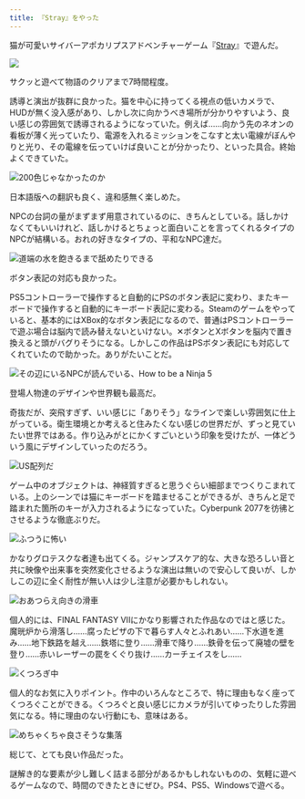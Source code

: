 ```yaml
---
title: 『Stray』をやった
---
```

猫が可愛いサイバーアポカリプスアドベンチャーゲーム『[Stray](https://store.steampowered.com/app/1332010/Stray/?l=japanese)』で遊んだ。

![](https://lh6.googleusercontent.com/znjtRSnW63MsXlQ_TLMBAhjh6xE4wETT-zuIKus4etzdjtGR4YTMDA9LSnjwv4JPnDOX7V-4V88hYTcvyuAQxzeN-aGR-n7BdD8UpZ_xeiM7Q4ioH3BpOt8ibCZen5MWUmwy23iSQ6SSd89BYNQOjTxq7KOEvfcdt2gs1m-TtzCf_Xjf7MjLxnIzrcKptg)

サクッと遊べて物語のクリアまで7時間程度。

誘導と演出が抜群に良かった。猫を中心に持ってくる視点の低いカメラで、HUDが無く没入感があり、しかし次に向かうべき場所が分かりやすいよう、良い感じの雰囲気で誘導されるようになっていた。例えば……向かう先のネオンの看板が薄く光っていたり、電源を入れるミッションをこなすと太い電線がぼんやりと光り、その電線を伝っていけば良いことが分かったり、といった具合。終始よくできていた。

![](https://lh6.googleusercontent.com/8KSCjeXQNWtgdzfDtCgpqmN-Aq2Kqcw5lRNwo9RuoUZkYQd4yvirLuWrf-wZngrxWvNB3gAInF2gH0hgTG0JbTUSkMYJn4xTGGq0yue9rQ2z8cgVbvvyXxciwxWjhQhceHZq936dvM-XSacGhFsFaQmxM5ZwhOvnNe_b-mPTOrolndiVdaZuEEvCcZlwlw "200色じゃなかったのか")

日本語版への翻訳も良く、違和感無く楽しめた。

NPCの台詞の量がまずまず用意されているのに、きちんとしている。話しかけなくてもいいけれど、話しかけるとちょっと面白いことを言ってくれるタイプのNPCが結構いる。おれの好きなタイプの、平和なNPC達だ。

![](https://lh5.googleusercontent.com/HJOX8Bo-i_I2PrieDAqyTHaFAYfwiB0mzm-ornoEem9BktFb_MNORfRA0P3xrRucmFrO66xPBekUasS934g0JgTI8g2DNTcfQdqJzngvONq0UgaiSlp4xXdkS8bnbGOwrv0RM7dpNDztsTYGvvoi9su81nOyhmTwhWW07OZZVcp7eIHCtK4wRaNqW2FFEA "道端の水を飽きるまで舐めたりできる")

ボタン表記の対応も良かった。

PS5コントローラーで操作すると自動的にPSのボタン表記に変わり、またキーボードで操作すると自動的にキーボード表記に変わる。Steamのゲームをやっていると、基本的にはXBox的なボタン表記になるので、普通はPSコントローラーで遊ぶ場合は脳内で読み替えないといけない。✕ボタンとXボタンを脳内で置き換えると頭がバグりそうになる。しかしこの作品はPSボタン表記にも対応してくれていたので助かった。ありがたいことだ。

![](https://lh5.googleusercontent.com/clx3XPbjamH1cA18_IG9E-6PtRTkpyewg5XPpznxOaLQQF-_p7A1nLE_M5WBJ2-w39nDiSvDBx-ep9kBNaj9VcljbKt5mR03MItVNFeghA7KZPgTQGmlIdz16Shj-VZueLJ_LAvtbw103YWp4RqfKTUP0n2olM-NQ3tPkl9_6jABTt2TAZEJiWOm4uinyg "その辺にいるNPCが読んでいる、How to be a Ninja 5")

登場人物達のデザインや世界観も最高だ。

奇抜だが、突飛すぎず、いい感じに「ありそう」なラインで楽しい雰囲気に仕上がっている。衛生環境とか考えると住みたくない感じの世界だが、ずっと見ていたい世界ではある。作り込みがとにかくすごいという印象を受けたが、一体どういう風にデザインしていったのだろう。

![](https://lh6.googleusercontent.com/PK09AhL7RK_r7TdjO0hOmOkaF9jR5R61Xs7-u3icG1IpuucgRL8zmlG0Krvilw0dzc7E9v-JByI99GX47hISFp-1f2eyBnsPTjjknZHD_21CGt4OR5Spp_kudmEIEvhVE9_LJP4dPUiBV9Y_uueYwgGYIMHi7ELlyaWa9LyLg4pLfjDJ1HPxMTd97MZuIQ "US配列だ")

ゲーム中のオブジェクトは、神経質すぎると思うぐらい細部までつくりこまれている。上のシーンでは猫にキーボードを踏ませることができるが、きちんと足で踏まれた箇所のキーが入力されるようになっていた。Cyberpunk 2077を彷彿とさせるような徹底ぶりだ。

![](https://lh3.googleusercontent.com/Bc9L-MnAhTf75v-gh8CJNML4J3V9rkKw5yjrlVrqr3Vx8KkxU7PDRAL9fE4eh43HoHw7q-oF0R9buJyddYBPyJbfVE9x_Eu6CnTkn0e0woNL4yoemDu1mhuAFrTdtI9JI3FSNywK6QrfSXEXUJyvHhMSMuvVqDHqBzqx-G488JWK-sLCRgEmxcnfcqYU6Q "ふつうに怖い")

かなりグロテスクな者達も出てくる。ジャンプスケア的な、大きな恐ろしい音と共に映像や出来事を突然変化させるような演出は無いので安心して良いが、しかしこの辺に全く耐性が無い人は少し注意が必要かもしれない。

![](https://lh3.googleusercontent.com/FJiPLnJSfN5YGgHKFqnHEre7zSe3eibsQ7NZyn_PaEb-HrDhFzYKmbEY9VVhXl4q1_4rZi_RntV--yfwJRoYb-qgVexJNjIyn4yEPn2cNa816RDHqLGd4gLeYk9bp6OgaZIwG13nUVkP0pPIvMlb4VBt1ipJU93IjZ2e1Lv1uNHD9EMbFEIMLOv1vsC7LA "おあつらえ向きの滑車")

個人的には、FINAL FANTASY VIIにかなり影響された作品なのではと感じた。魔晄炉から滑落し……腐ったピザの下で暮らす人々とふれあい……下水道を進み……地下鉄路を越え……鉄塔に登り……滑車で降り……鉄骨を伝って廃墟の壁を登り……赤いレーザーの罠をくぐり抜け……カーチェイスをし……

![](https://lh3.googleusercontent.com/OqKWIx-0A7c1EIvE6Qw7cP1ogVg5DJHlw5sgUOB6ORLk-eEWJW6JPHfzQ__YqyPDDitvzUo1_nwH9OdUuBhpcPlcIDCGy_mgI40kVlhXlwSRHyYL0D-W1NdCq4KI2lsyquo9eTdlnQvJZiJ55GOY9K3azlEjBNhmBsLxMaMDoslMhEyILgz3e8pfW5eJoA "くつろぎ中")

個人的なお気に入りポイント。作中のいろんなところで、特に理由もなく座ってくつろぐことができる。くつろぐと良い感じにカメラが引いてゆったりした雰囲気になる。特に理由のない行動にも、意味はある。

![](https://lh3.googleusercontent.com/q4CPR8j3T0xppEYRe3Wn7LjfmZrjVMCuEdml3lB0ooQr1xeL1UGq6cjbjqwMFyOmNChRwEaq9n8RV5_q_nArjgTyC3jW7_h15t4TGMfjMIWwFlcb4EF-iYB4wnQBhGIDnFDl0rAJ14YRm5oNecxzcrclEG9EbPVJ8CAN0IIPdQEWjJtc60_j9kGBObytNg "めちゃくちゃ良さそうな集落")

総じて、とても良い作品だった。

謎解き的な要素が少し難しく詰まる部分があるかもしれないものの、気軽に遊べるゲームなので、時間のできたときにぜひ。PS4、PS5、Windowsで遊べる。
